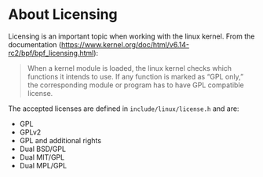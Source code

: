 # About Licensing

Licensing is an important topic when working with the linux kernel.
From the documentation (https://www.kernel.org/doc/html/v6.14-rc2/bpf/bpf_licensing.html):

> When a kernel module is loaded, the linux kernel checks which
> functions it intends to use. If any function is marked as
> “GPL only,” the corresponding module or program has to have GPL
> compatible license.

The accepted licenses are defined in `include/linux/license.h` and are:
- GPL
- GPLv2
- GPL and additional rights
- Dual BSD/GPL
- Dual MIT/GPL
- Dual MPL/GPL


